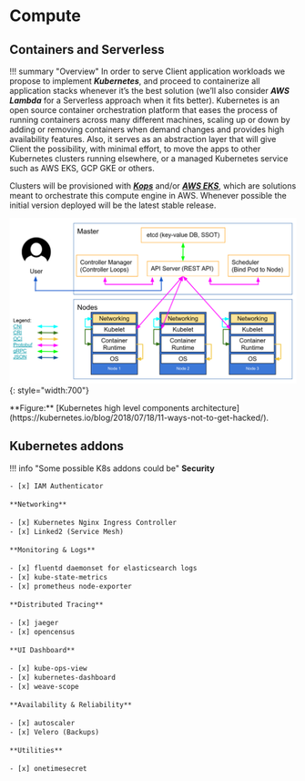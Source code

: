# Compute

## Containers and Serverless

!!! summary "Overview"
    In order to serve Client application workloads we propose to implement **_Kubernetes_**, and proceed to containerize all
    application stacks whenever it’s the best solution (we’ll also consider **_AWS Lambda_** for a Serverless approach when
    it fits better). Kubernetes is an open source container orchestration platform that eases the process of running
    containers across many different machines, scaling up or down by adding or removing containers when demand changes
    and provides high availability features. Also, it serves as an abstraction layer that will give Client the
    possibility, with minimal effort, to move the apps to other Kubernetes clusters running elsewhere, or a managed
    Kubernetes service such as AWS EKS, GCP GKE or others.

Clusters will be provisioned with [**_Kops_**](https://github.com/kubernetes/kops) and/or
[**_AWS EKS_**](https://aws.amazon.com/eks/), which are solutions meant to orchestrate this
 compute engine in AWS. Whenever possible the initial version deployed will be the latest stable release.

![leverage-k8s-architecture](../../assets/images/diagrams/k8s-architecture.png "Leverage"){: style="width:700"}
<figcaption>**Figure:** [Kubernetes high level components architecture](https://kubernetes.io/blog/2018/07/18/11-ways-not-to-get-hacked/).
</figcaption>


## Kubernetes addons 

!!! info "Some possible K8s addons could be"
    **Security**
        
    - [x] IAM Authenticator

    **Networking**
        
    - [x] Kubernetes Nginx Ingress Controller
    - [x] Linked2 (Service Mesh)
    
    **Monitoring & Logs** 
      
    - [x] fluentd daemonset for elasticsearch logs
    - [x] kube-state-metrics
    - [x] prometheus node-exporter
    
    **Distributed Tracing**
        
    - [x] jaeger
    - [x] opencensus
    
    **UI Dashboard** 
        
    - [x] kube-ops-view
    - [x] kubernetes-dashboard
    - [x] weave-scope
    
    **Availability & Reliability**
        
    - [x] autoscaler
    - [x] Velero (Backups)
    
    **Utilities** 
        
    - [x] onetimesecret 

